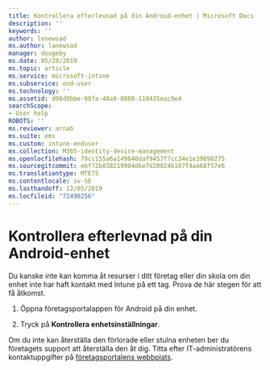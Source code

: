 ```yaml
---
title: Kontrollera efterlevnad på din Android-enhet | Microsoft Docs
description: ''
keywords: ''
author: lenewsad
ms.author: lanewsad
manager: dougeby
ms.date: 05/28/2019
ms.topic: article
ms.service: microsoft-intune
ms.subservice: end-user
ms.technology: ''
ms.assetid: d98d9bbe-98fa-48a9-8808-110435eac9e4
searchScope:
- User help
ROBOTS: ''
ms.reviewer: arnab
ms.suite: ems
ms.custom: intune-enduser
ms.collection: M365-identity-device-management
ms.openlocfilehash: 79cc155a6a149640daf9457f7cc34e1e39898275
ms.sourcegitcommit: ebf72b038219904d6e7d20024b107f4aa68f57e6
ms.translationtype: MTE75
ms.contentlocale: sv-SE
ms.lasthandoff: 12/05/2019
ms.locfileid: "72490256"
---
```

# <a name="check-compliance-on-your-android-device"></a>Kontrollera efterlevnad på din Android-enhet

Du kanske inte kan komma åt resurser i ditt företag eller din skola om din enhet inte har haft kontakt med Intune på ett tag. Prova de här stegen för att få åtkomst.  

1. Öppna företagsportalappen för Android på din enhet.  

2. Tryck på **Kontrollera enhetsinställningar**.   

Om du inte kan återställa den förlorade eller stulna enheten ber du företagets support att återställa den åt dig. Titta efter IT-administratörens kontaktuppgifter på [företagsportalens webbplats](https://go.microsoft.com/fwlink/?linkid=2010980).  

